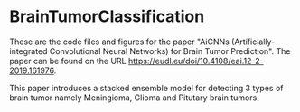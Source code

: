 # BrainTumorClassification

These are the code files and figures for the paper "AiCNNs (Artificially-integrated Convolutional Neural Networks) for Brain Tumor Prediction". The paper can be found on the URL https://eudl.eu/doi/10.4108/eai.12-2-2019.161976.

This paper introduces a stacked ensemble model for detecting 3 types of brain tumor namely Meningioma, Glioma and Pitutary brain tumors.


